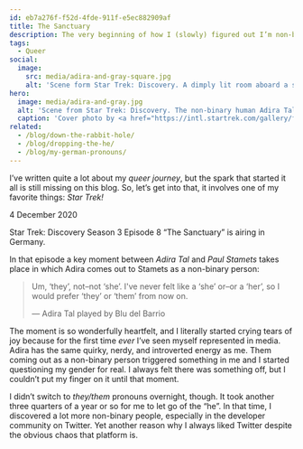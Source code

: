 ```yaml
---
id: eb7a276f-f52d-4fde-911f-e5ec882909af
title: The Sanctuary
description: The very beginning of how I (slowly) figured out I’m non-binary.
tags:
  - Queer
social:
  image:
    src: media/adira-and-gray-square.jpg
    alt: 'Scene form Star Trek: Discovery. A dimply lit room aboard a starship. The non-binary human Adira Tal leans against a table and looks intently at someone outside the frame.'
hero:
  image: media/adira-and-gray.jpg
  alt: 'Scene from Star Trek: Discovery. The non-binary human Adira Tal and the trans man Gray Tal play some sort of sci-fi board game in a dimly lit room aboard a starship.'
  caption: 'Cover photo by <a href="https://intl.startrek.com/gallery/first-look-star-trek-discovery-stormy-weather/star-trek-discovery-stormy-weather-3024/30">StarTrek.com</a>. Star Trek: Discovery, Season 4, Episode 6, “Stormy Weather”.'
related:
  - /blog/down-the-rabbit-hole/
  - /blog/dropping-the-he/
  - /blog/my-german-pronouns/
---
```


I’ve written quite a lot about my _queer journey_, but the spark that started it all is still missing on this blog. So, let’s get into that, it involves one of my favorite things: _Star Trek!_

4 December 2020

Star Trek: Discovery Season 3 Episode 8 “The Sanctuary” is airing in Germany.

In that episode a key moment between _Adira Tal_ and _Paul Stamets_ takes place in which Adira comes out to Stamets as a non-binary person:

> Um, ‘they’, not–not ‘she’. I've never felt like a ‘she’ or–or a ‘her’, so I would prefer ‘they’ or ‘them’ from now on.
>
> — Adira Tal played by Blu del Barrio

The moment is so wonderfully heartfelt, and I literally started crying tears of joy because for the first time _ever_ I’ve seen myself represented in media. Adira has the same quirky, nerdy, and introverted energy as me. Them coming out as a non-binary person triggered something in me and I started questioning my gender for real. I always felt there was something off, but I couldn’t put my finger on it until that moment.

I didn’t switch to _they/them_ pronouns overnight, though. It took another three quarters of a year or so for me to let go of the “he”. In that time, I discovered a lot more non-binary people, especially in the developer community on Twitter. Yet another reason why I always liked Twitter despite the obvious chaos that platform is.
